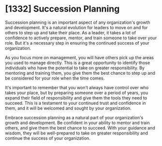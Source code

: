 # [1332] Succession Planning

Succession planning is an important aspect of any organization's growth and development. It's a natural evolution for leaders to move on and for others to step up and take their place. As a leader, it takes a lot of confidence to actively prepare, mentor, and train someone to take over your role. But it's a necessary step in ensuring the continued success of your organization.

As you focus more on management, you will have others pick up the areas you used to manage directly. This is a great opportunity to identify those individuals who have the potential to take on greater responsibility. By mentoring and training them, you give them the best chance to step up and be considered for your role when the time comes.

It's important to remember that you won't always have control over who takes your place, but by preparing someone over a period of years, you expand their field of responsibility and give them the tools they need to succeed. This is a testament to your continued trust and confidence in them, and it will be welcomed and sought by your organization.

Embrace succession planning as a natural part of your organization's growth and development. Be confident in your ability to mentor and train others, and give them the best chance to succeed. With your guidance and wisdom, they will be well-prepared to take on greater responsibility and continue the success of your organization.

